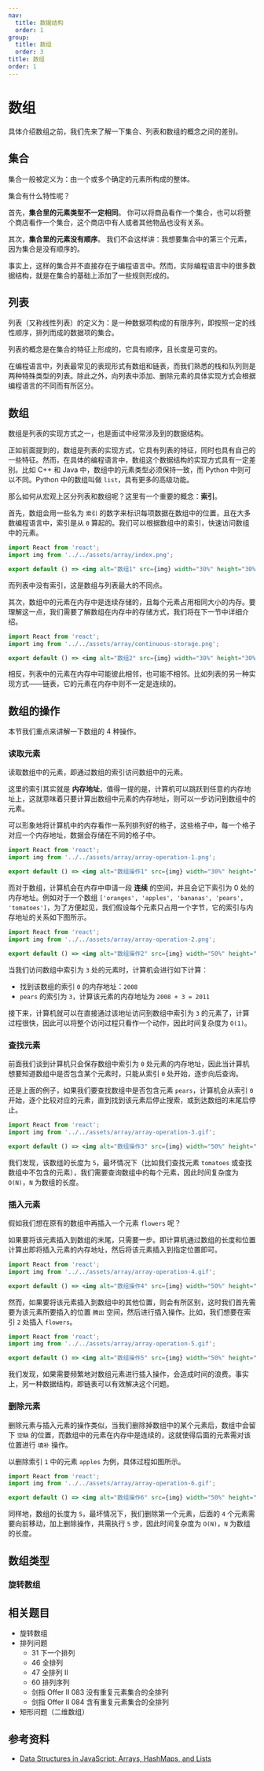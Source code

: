 ```yaml
---
nav:
  title: 数据结构
  order: 1
group:
  title: 数组
  order: 3
title: 数组
order: 1
---
```


# 数组

具体介绍数组之前，我们先来了解一下集合、列表和数组的概念之间的差别。

## 集合

集合一般被定义为：由一个或多个确定的元素所构成的整体。

集合有什么特性呢？

首先，**集合里的元素类型不一定相同**。 你可以将商品看作一个集合，也可以将整个商店看作一个集合，这个商店中有人或者其他物品也没有关系。

其次，**集合里的元素没有顺序**。 我们不会这样讲：我想要集合中的第三个元素，因为集合是没有顺序的。

事实上，这样的集合并不直接存在于编程语言中。然而，实际编程语言中的很多数据结构，就是在集合的基础上添加了一些规则形成的。

## 列表

列表（又称线性列表）的定义为：是一种数据项构成的有限序列，即按照一定的线性顺序，排列而成的数据项的集合。

列表的概念是在集合的特征上形成的，它具有顺序，且长度是可变的。

在编程语言中，列表最常见的表现形式有数组和链表，而我们熟悉的栈和队列则是两种特殊类型的列表。除此之外，向列表中添加、删除元素的具体实现方式会根据编程语言的不同而有所区分。

## 数组

数组是列表的实现方式之一，也是面试中经常涉及到的数据结构。

正如前面提到的，数组是列表的实现方式，它具有列表的特征，同时也具有自己的一些特征。然而，在具体的编程语言中，数组这个数据结构的实现方式具有一定差别。比如 C++ 和 Java 中，数组中的元素类型必须保持一致，而 Python 中则可以不同。Python 中的数组叫做 `list`，具有更多的高级功能。

那么如何从宏观上区分列表和数组呢？这里有一个重要的概念：**索引**。

首先，数组会用一些名为 `索引` 的数字来标识每项数据在数组中的位置，且在大多数编程语言中，索引是从 `0` 算起的。我们可以根据数组中的索引，快速访问数组中的元素。

```jsx | inline
import React from 'react';
import img from '../../assets/array/index.png';

export default () => <img alt="数组1" src={img} width="30%" height="30%" />;
```

而列表中没有索引，这是数组与列表最大的不同点。

其次，数组中的元素在内存中是连续存储的，且每个元素占用相同大小的内存。要理解这一点，我们需要了解数组在内存中的存储方式，我们将在下一节中详细介绍。

```jsx | inline
import React from 'react';
import img from '../../assets/array/continuous-storage.png';

export default () => <img alt="数组2" src={img} width="30%" height="30%" />;
```

相反，列表中的元素在内存中可能彼此相邻，也可能不相邻。比如列表的另一种实现方式——链表，它的元素在内存中则不一定是连续的。

## 数组的操作

本节我们重点来讲解一下数组的 4 种操作。

### 读取元素

读取数组中的元素，即通过数组的索引访问数组中的元素。

这里的索引其实就是 **内存地址**，值得一提的是，计算机可以跳跃到任意的内存地址上，这就意味着只要计算出数组中元素的内存地址，则可以一步访问到数组中的元素。

可以形象地将计算机中的内存看作一系列排列好的格子，这些格子中，每一个格子对应一个内存地址，数据会存储在不同的格子中。

```jsx | inline
import React from 'react';
import img from '../../assets/array/array-operation-1.png';

export default () => <img alt="数组操作1" src={img} width="30%" height="30%" />;
```

而对于数组，计算机会在内存中申请一段 **连续** 的空间，并且会记下索引为 0 处的内存地址。例如对于一个数组 `['oranges', 'apples', 'bananas', 'pears', 'tomatoes']`，为了方便起见，我们假设每个元素只占用一个字节，它的索引与内存地址的关系如下图所示。

```jsx | inline
import React from 'react';
import img from '../../assets/array/array-operation-2.png';

export default () => <img alt="数组操作2" src={img} width="50%" height="50%" />;
```

当我们访问数组中索引为 `3` 处的元素时，计算机会进行如下计算：

- 找到该数组的索引 `0` 的内存地址：`2008`
- `pears` 的索引为 `3`，计算该元素的内存地址为 `2008 + 3 = 2011`

接下来，计算机就可以在直接通过该地址访问到数组中索引为 `3` 的元素了，计算过程很快，因此可以将整个访问过程只看作一个动作，因此时间复杂度为 `O(1)`。

### 查找元素

前面我们谈到计算机只会保存数组中索引为 `0` 处元素的内存地址，因此当计算机想要知道数组中是否包含某个元素时，只能从索引 `0` 处开始，逐步向后查询。

还是上面的例子，如果我们要查找数组中是否包含元素 `pears`，计算机会从索引 `0` 开始，逐个比较对应的元素，直到找到该元素后停止搜索，或到达数组的末尾后停止。

```jsx | inline
import React from 'react';
import img from '../../assets/array/array-operation-3.gif';

export default () => <img alt="数组操作3" src={img} width="50%" height="50%" />;
```

我们发现，该数组的长度为 `5`，最坏情况下（比如我们查找元素 `tomatoes` 或查找数组中不包含的元素），我们需要查询数组中的每个元素，因此时间复杂度为 `O(N)`，`N` 为数组的长度。

### 插入元素

假如我们想在原有的数组中再插入一个元素 `flowers` 呢？

如果要将该元素插入到数组的末尾，只需要一步。即计算机通过数组的长度和位置计算出即将插入元素的内存地址，然后将该元素插入到指定位置即可。

```jsx | inline
import React from 'react';
import img from '../../assets/array/array-operation-4.gif';

export default () => <img alt="数组操作4" src={img} width="50%" height="50%" />;
```

然而，如果要将该元素插入到数组中的其他位置，则会有所区别，这时我们首先需要为该元素所要插入的位置 `腾出` 空间，然后进行插入操作。比如，我们想要在索引 `2` 处插入 `flowers`。

```jsx | inline
import React from 'react';
import img from '../../assets/array/array-operation-5.gif';

export default () => <img alt="数组操作5" src={img} width="50%" height="50%" />;
```

我们发现，如果需要频繁地对数组元素进行插入操作，会造成时间的浪费。事实上，另一种数据结构，即链表可以有效解决这个问题。

### 删除元素

删除元素与插入元素的操作类似，当我们删除掉数组中的某个元素后，数组中会留下 `空缺` 的位置，而数组中的元素在内存中是连续的，这就使得后面的元素需对该位置进行 `填补` 操作。

以删除索引 `1` 中的元素 `apples` 为例，具体过程如图所示。

```jsx | inline
import React from 'react';
import img from '../../assets/array/array-operation-6.gif';

export default () => <img alt="数组操作6" src={img} width="50%" height="50%" />;
```

同样地，数组的长度为 `5`，最坏情况下，我们删除第一个元素，后面的 `4` 个元素需要向前移动，加上删除操作，共需执行 `5` 步，因此时间复杂度为 `O(N)`，`N` 为数组的长度。

## 数组类型

### 旋转数组

## 相关题目

- 旋转数组
- 排列问题
  - 31 下一个排列
  - 46 全排列
  - 47 全排列 II
  - 60 排列序列
  - 剑指 Offer II 083 没有重复元素集合的全排列
  - 剑指 Offer II 084 含有重复元素集合的全排列
- 矩形问题（二维数组）

## 参考资料

- [Data Structures in JavaScript: Arrays, HashMaps, and Lists](https://adrianmejia.com/data-structures-time-complexity-for-beginners-arrays-hashmaps-linked-lists-stacks-queues-tutorial/)
